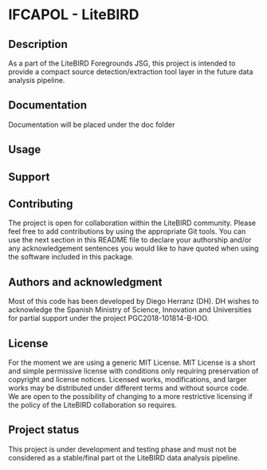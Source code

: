 # IFCAPOL - LiteBIRD

## Description

As a part of the LiteBIRD Foregrounds JSG, this project is intended to provide a compact source detection/extraction tool layer in the future data analysis pipeline. 


## Documentation

Documentation will be placed under the doc folder


## Usage


## Support




## Contributing

The project is open for collaboration within the LiteBIRD community. Please feel free to add contributions by using the appropriate Git tools. You can use the next section in this README file to declare your authorship and/or any acknowledgement sentences you would like to have quoted when using the software included in this package. 


## Authors and acknowledgment

Most of this code has been developed by Diego Herranz (DH). DH wishes to acknowledge the Spanish Ministry of Science, Innovation and Universities  for partial support under the project  PGC2018-101814-B-IOO. 

## License

For the moment we are using a generic MIT License. MIT License is a short and simple permissive license with conditions only requiring preservation of copyright and license notices. Licensed works, modifications, and larger works may be distributed under different terms and without source code. We are open to the possibility of changing to a more restrictive licensing if the policy of the LiteBIRD collaboration so requires. 

## Project status

This project is under development and testing phase and must not be considered as a stable/final part ot the LiteBIRD data analysis pipeline. 
